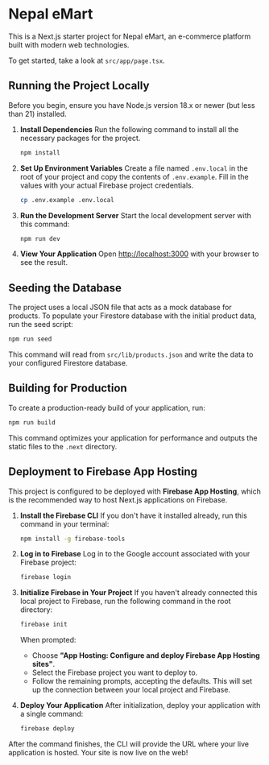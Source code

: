 # Nepal eMart

This is a Next.js starter project for Nepal eMart, an e-commerce platform built with modern web technologies.

To get started, take a look at `src/app/page.tsx`.

## Running the Project Locally

Before you begin, ensure you have Node.js version 18.x or newer (but less than 21) installed.

1.  **Install Dependencies**
    Run the following command to install all the necessary packages for the project.
    ```bash
    npm install
    ```

2.  **Set Up Environment Variables**
    Create a file named `.env.local` in the root of your project and copy the contents of `.env.example`. Fill in the values with your actual Firebase project credentials.
    ```bash
    cp .env.example .env.local
    ```

3.  **Run the Development Server**
    Start the local development server with this command:
    ```bash
    npm run dev
    ```

4.  **View Your Application**
    Open [http://localhost:3000](http://localhost:3000) with your browser to see the result.

## Seeding the Database

The project uses a local JSON file that acts as a mock database for products. To populate your Firestore database with the initial product data, run the seed script:

```bash
npm run seed
```
This command will read from `src/lib/products.json` and write the data to your configured Firestore database.

## Building for Production

To create a production-ready build of your application, run:

```bash
npm run build
```
This command optimizes your application for performance and outputs the static files to the `.next` directory.

## Deployment to Firebase App Hosting

This project is configured to be deployed with **Firebase App Hosting**, which is the recommended way to host Next.js applications on Firebase.

1.  **Install the Firebase CLI**
    If you don't have it installed already, run this command in your terminal:
    ```bash
    npm install -g firebase-tools
    ```

2.  **Log in to Firebase**
    Log in to the Google account associated with your Firebase project:
    ```bash
    firebase login
    ```

3.  **Initialize Firebase in Your Project**
    If you haven't already connected this local project to Firebase, run the following command in the root directory:
    ```bash
    firebase init
    ```
    When prompted:
    -   Choose **"App Hosting: Configure and deploy Firebase App Hosting sites"**.
    -   Select the Firebase project you want to deploy to.
    -   Follow the remaining prompts, accepting the defaults. This will set up the connection between your local project and Firebase.

4.  **Deploy Your Application**
    After initialization, deploy your application with a single command:
    ```bash
    firebase deploy
    ```

After the command finishes, the CLI will provide the URL where your live application is hosted. Your site is now live on the web!
